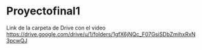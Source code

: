 # Proyectofinal1

Link de la carpeta de Drive con el video
https://drive.google.com/drive/u/1/folders/1gfX6jNQc_F07GsiSDbZmihxRxN3pcwQJ
